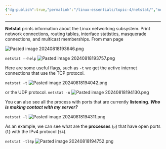 ```yaml
---
{"dg-publish":true,"permalink":"/linux-essentials/topic-4/netstat/","noteIcon":""}
---
```


---
**Netstat** prints information about the Linux networking subsystem. Print network connections, routing tables, interface statistics, masquerade connections, and multicast memberships.
	From man page

![Pasted image 20240818193646.png](/img/user/Linux%20Essentials/Topic%204/Topic4%20reference%20images/Pasted%20image%2020240818193646.png)

`netstat --help`
![Pasted image 20240818193757.png](/img/user/Linux%20Essentials/Topic%204/Topic4%20reference%20images/Pasted%20image%2020240818193757.png)

Here are some useful flags, such as `-t` we get the active internet connections that use the TCP protocol.

`netstat -t`
![Pasted image 20240818194042.png](/img/user/Linux%20Essentials/Topic%204/Topic4%20reference%20images/Pasted%20image%2020240818194042.png)

or the UDP protocol.
`netstat -u`
![Pasted image 20240818194130.png](/img/user/Linux%20Essentials/Topic%204/Topic4%20reference%20images/Pasted%20image%2020240818194130.png)

You can also see all the process with ports that are currently **listening**. ___Who is making contact with my server?___

`netstat -l`
![Pasted image 20240818194311.png](/img/user/Linux%20Essentials/Topic%204/Topic4%20reference%20images/Pasted%20image%2020240818194311.png)

As an example, we can see what are the **processes** (`p`) that have open ports (`l`) with the IPv4 protocol (`t4`).

`netstat -tl4p`
![Pasted image 20240818194752.png](/img/user/Linux%20Essentials/Topic%204/Topic4%20reference%20images/Pasted%20image%2020240818194752.png)
